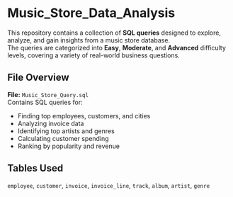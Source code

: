 # Music_Store_Data_Analysis
This repository contains a collection of **SQL queries** designed to explore, analyze, and gain insights from a music store database.  
The queries are categorized into **Easy**, **Moderate**, and **Advanced** difficulty levels, covering a variety of real-world business questions.

##  File Overview

**File:** `Music_Store_Query.sql`  
Contains SQL queries for:
- Finding top employees, customers, and cities
- Analyzing invoice data
- Identifying top artists and genres
- Calculating customer spending
- Ranking by popularity and revenue

## Tables Used
`employee`, `customer`, `invoice`, `invoice_line`, `track`, `album`, `artist`, `genre`

